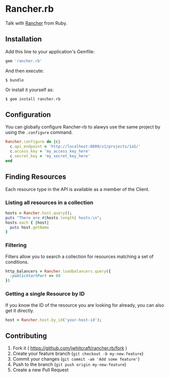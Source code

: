 # Rancher.rb

Talk with [Rancher](http://rancher.io) from Ruby.

## Installation

Add this line to your application's Gemfile:

```ruby
gem 'rancher.rb'
```

And then execute:

    $ bundle

Or install it yourself as:

    $ gem install rancher.rb

## Configuration

You can globally configure Rancher-rb to alawys use the same project by using the `.configure` command.
```ruby
Rancher.configure do |c|
  c.api_endpoint = 'http://localhost:8080/v1/projects/1a5/'
  c.access_key = 'my_access_key_here'
  c.secret_key = 'my_secret_key_here'
end
```

Finding Resources
--------
Each resource type in the API is available as a member of the Client.

### Listing all resources in a collection
```ruby
hosts = Rancher.host.query();
puts "There are #{hosts.length} hosts:\n";
hosts.each { |host|
  puts host.getName
}
```
    
### Filtering
Filters allow you to search a collection for resources matching a set of conditions.
```ruby
http_balancers = Rancher.loadbalancers.query({
  :publicStartPort => 80
})
```

### Getting a single Resource by ID
If you know the ID of the resource you are looking for already, you can also get it directly.
```ruby
host = Rancher.host.by_id('your-host-id');
```

## Contributing

1. Fork it ( https://github.com/jwhitcraft/rancher.rb/fork )
2. Create your feature branch (`git checkout -b my-new-feature`)
3. Commit your changes (`git commit -am 'Add some feature'`)
4. Push to the branch (`git push origin my-new-feature`)
5. Create a new Pull Request
